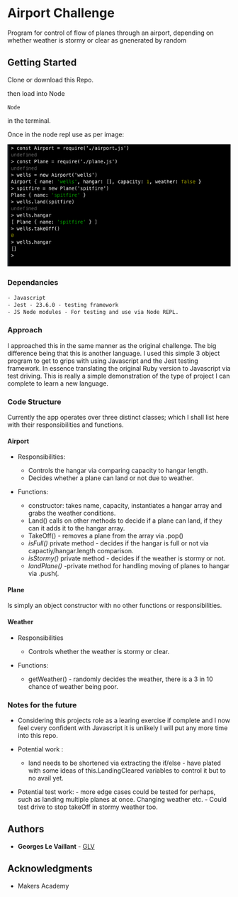 # Airport Challenge

Program for control of flow of planes through an airport, depending on whether weather is stormy or clear as gnenerated by random

## Getting Started

Clone or download this Repo.

then load into Node

```
Node
```
in the terminal.

Once in the node repl
use as per image:

![Pic of app](./pics/pic1.png)

### Dependancies

```
- Javascript
- Jest - 23.6.0 - testing framework
- JS Node modules - For testing and use via Node REPL.
```

### Approach

I approached this in the same manner as the original challenge. The big difference being that this is another language. I used this simple 3 object program to get to grips with using Javascript and the Jest testing framework. In essence translating the original Ruby version to Javascript via test driving. This is really a simple demonstration of the type of project I can complete to learn a new language.  


### Code Structure

  Currently the app operates over three distinct classes; which I shall list here with their responsibilities and functions.

#### Airport
  - Responsibilities:
    - Controls the hangar via comparing capacity to hangar length.
    - Decides whether a plane can land or not due to weather.

  - Functions:
    - constructor: takes name, capacity, instantiates a hangar array and grabs the weather conditions.
    - Land() calls on other methods to decide if a plane can land, if they can it adds it to the hangar array.
    - TakeOff() - removes a plane from the array via .pop()
    - _isFull()_ private method - decides if the hangar is full or not via capactiy/hangar.length comparison.
    - _isStormy()_ private method - decides if the weather is stormy or not.
    - _landPlane()_ -private method for handling moving of planes to hangar via .push(.

#### Plane

  Is simply an object constructor with no other functions or responsibilities.

#### Weather
  - Responsibilities
    - Controls whether the weather is stormy or clear.

  - Functions:
    - getWeather() - randomly decides the weather, there is a 3 in 10 chance of weather being poor.


### Notes for the future

 - Considering this projects role as a learing exercise if complete and I now feel cvery confident with Javascript it is unlikely I will put any more time into this repo.

 - Potential work :
    - land needs to be shortened via extracting the if/else - have plated with some ideas of this.LandingCleared variables to control it but to no avail yet.

- Potential test work:
      - more edge cases could be tested for perhaps, such as landing multiple planes at once. Changing weather etc.
      - Could test drive to stop takeOff in stormy weather too.  

## Authors


* **Georges Le Vaillant** - [GLV](https://github.com/stonefarmer9)



## Acknowledgments

* Makers Academy
